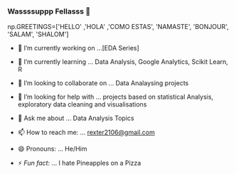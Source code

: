 ### Wassssuppp Fellasss 👋



np.GREETINGS=['HELLO' ,'HOLA' ,'COMO ESTAS', 'NAMASTE', 'BONJOUR', 'SALAM', 'SHALOM'] 


- 🔭 I’m currently working on ...[EDA Series]
- 🌱 I’m currently learning ... Data Analysis, Google Analytics, Scikit Learn, R
- 👯 I’m looking to collaborate on ... Data Analaysing projects
- 🤔 I’m looking for help with ... projects based on statistical Analysis, exploratory data cleaning and visualisations

- 💬 Ask me about ... Data Analysis Topics
- 📫 How to reach me: ... rexter2106@gmail.com
- 😄 Pronouns: ... He/Him
- ⚡ _Fun fact_: ... I hate Pineapples on a Pizza

